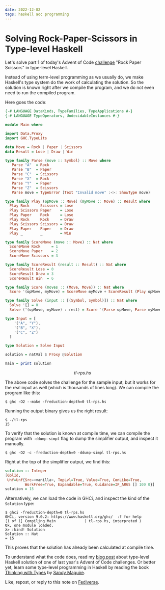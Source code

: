 ```yaml
---
date: 2022-12-02
tags: haskell aoc programming
---
```


# Solving Rock-Paper-Scissors in Type-level Haskell

Let's solve part 1 of today's Advent of Code [challenge](https://adventofcode.com/2022/day/2) "Rock Paper Scissors" in type-level Haskell.

Instead of using term-level programming as we usually do, we make Haskell's type system do the work of
calculating the solution. So the solution is known right after we compile the program, and we do not even need to run the compiled program.

Here goes the code:

```haskell
{-# LANGUAGE DataKinds, TypeFamilies, TypeApplications #-}
{-# LANGUAGE TypeOperators, UndecidableInstances #-}

module Main where

import Data.Proxy
import GHC.TypeLits

data Move = Rock | Paper | Scissors
data Result = Lose | Draw | Win

type family Parse (move :: Symbol) :: Move where
   Parse "A"  = Rock
   Parse "B"  = Paper
   Parse "C"  = Scissors
   Parse "X"  = Rock
   Parse "Y"  = Paper
   Parse "Z"  = Scissors
   Parse move = TypeError (Text "Invalid move" :<>: ShowType move)

type family Play (opMove :: Move) (myMove :: Move) :: Result where
  Play Rock     Scissors = Lose
  Play Scissors Paper    = Lose
  Play Paper    Rock     = Lose
  Play Rock     Rock     = Draw
  Play Scissors Scissors = Draw
  Play Paper    Paper    = Draw
  Play _        _        = Win

type family ScoreMove (move :: Move) :: Nat where
  ScoreMove Rock     = 1
  ScoreMove Paper    = 2
  ScoreMove Scissors = 3

type family ScoreResult (result :: Result) :: Nat where
  ScoreResult Lose = 0
  ScoreResult Draw = 3
  ScoreResult Win  = 6

type family Score (moves :: (Move, Move)) :: Nat where
  Score '(opMove, myMove) = ScoreMove myMove + ScoreResult (Play opMove myMove)

type family Solve (input :: [(Symbol, Symbol)]) :: Nat where
  Solve '[] = 0
  Solve ('(opMove, myMove) : rest) = Score '(Parse opMove, Parse myMove) + Solve rest

type Input = [
    '("A", "Y"),
    '("B", "X"),
    '("C", "Z")
  ]

type Solution = Solve Input

solution = natVal $ Proxy @Solution

main = print solution
```
<center><em>tl-rps.hs</em></center>

The above code solves the challenge for the sample input, but it works for the real input as well (which is thousands of lines long). We can compile the program like this:

```
$ ghc -O2 --make -freduction-depth=0 tl-rps.hs
```

Running the output binary gives us the right result:
```
$ ./tl-rps
15
```

To verify that the solution is known at compile time, we can compile the program with `-ddump-simpl` flag to dump the simplifier output, and inspect it manually.

```
$ ghc -O2 -c -freduction-depth=0 -ddump-simpl tl-rps.hs
```

Right at the top of the simplifier output, we find this:

```haskell
solution :: Integer
[GblId,
 Unf=Unf{Src=<vanilla>, TopLvl=True, Value=True, ConLike=True,
         WorkFree=True, Expandable=True, Guidance=IF_ARGS [] 100 0}]
solution = 15
```

Alternatively, we can load the code in GHCi, and inspect the kind of the `Solution` type:

```
$ ghci -freduction-depth=0 tl-rps.hs
GHCi, version 9.0.2: https://www.haskell.org/ghc/  :? for help
[1 of 1] Compiling Main             ( tl-rps.hs, interpreted )
Ok, one module loaded.
λ> :kind! Solution
Solution :: Nat
= 15
```

This proves that the solution has already been calculated at compile time.

To understand what the code does, read my [blog post](https://abhinavsarkar.net/posts/type-level-haskell-aoc7/) about type-level Haskell solution of one of last year's Advent of Code challenges. Or better yet, learn some type-level programming in Haskell by reading the book [Thinking with Types](https://thinkingwithtypes.com/) by [Sandy Maguire](https://sandymaguire.me/).

Like, repost, or reply to this note on [Fediverse](https://fantastic.earth/@abnv/109445431721468848).
